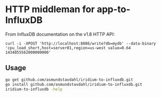 # HTTP middleman for app-to-InfluxDB

From InfluxDB documentation on the v1.8 HTTP API:

    curl -i -XPOST 'http://localhost:8086/write?db=mydb' --data-binary 'cpu_load_short,host=server01,region=us-west value=0.64 1434055562000000000'

## Usage

```sh
go get github.com/asmundstavdahl/iridium-to-influxdb.git
go install github.com/asmundstavdahl/iridium-to-influxdb.git
iridium-to-influxdb -help
```
